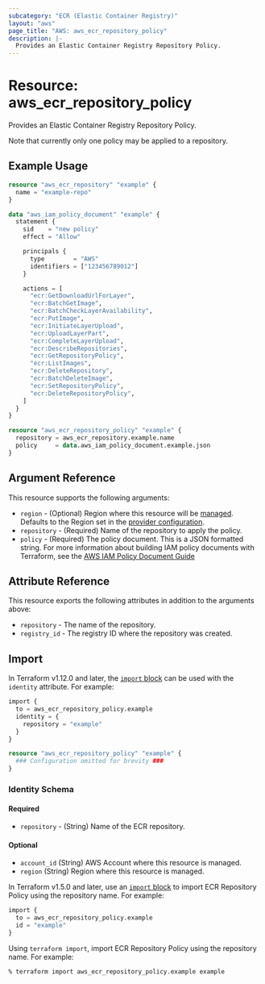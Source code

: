 ```yaml
---
subcategory: "ECR (Elastic Container Registry)"
layout: "aws"
page_title: "AWS: aws_ecr_repository_policy"
description: |-
  Provides an Elastic Container Registry Repository Policy.
---
```


# Resource: aws_ecr_repository_policy

Provides an Elastic Container Registry Repository Policy.

Note that currently only one policy may be applied to a repository.

## Example Usage

```terraform
resource "aws_ecr_repository" "example" {
  name = "example-repo"
}

data "aws_iam_policy_document" "example" {
  statement {
    sid    = "new policy"
    effect = "Allow"

    principals {
      type        = "AWS"
      identifiers = ["123456789012"]
    }

    actions = [
      "ecr:GetDownloadUrlForLayer",
      "ecr:BatchGetImage",
      "ecr:BatchCheckLayerAvailability",
      "ecr:PutImage",
      "ecr:InitiateLayerUpload",
      "ecr:UploadLayerPart",
      "ecr:CompleteLayerUpload",
      "ecr:DescribeRepositories",
      "ecr:GetRepositoryPolicy",
      "ecr:ListImages",
      "ecr:DeleteRepository",
      "ecr:BatchDeleteImage",
      "ecr:SetRepositoryPolicy",
      "ecr:DeleteRepositoryPolicy",
    ]
  }
}

resource "aws_ecr_repository_policy" "example" {
  repository = aws_ecr_repository.example.name
  policy     = data.aws_iam_policy_document.example.json
}
```

## Argument Reference

This resource supports the following arguments:

* `region` - (Optional) Region where this resource will be [managed](https://docs.aws.amazon.com/general/latest/gr/rande.html#regional-endpoints). Defaults to the Region set in the [provider configuration](https://registry.terraform.io/providers/hashicorp/aws/latest/docs#aws-configuration-reference).
* `repository` - (Required) Name of the repository to apply the policy.
* `policy` - (Required) The policy document. This is a JSON formatted string. For more information about building IAM policy documents with Terraform, see the [AWS IAM Policy Document Guide](https://learn.hashicorp.com/terraform/aws/iam-policy)

## Attribute Reference

This resource exports the following attributes in addition to the arguments above:

* `repository` - The name of the repository.
* `registry_id` - The registry ID where the repository was created.

## Import

In Terraform v1.12.0 and later, the [`import` block](https://developer.hashicorp.com/terraform/language/import) can be used with the `identity` attribute. For example:

```terraform
import {
  to = aws_ecr_repository_policy.example
  identity = {
    repository = "example"
  }
}

resource "aws_ecr_repository_policy" "example" {
  ### Configuration omitted for brevity ###
}
```

### Identity Schema

#### Required

* `repository` - (String) Name of the ECR repository.

#### Optional

* `account_id` (String) AWS Account where this resource is managed.
* `region` (String) Region where this resource is managed.

In Terraform v1.5.0 and later, use an [`import` block](https://developer.hashicorp.com/terraform/language/import) to import ECR Repository Policy using the repository name. For example:

```terraform
import {
  to = aws_ecr_repository_policy.example
  id = "example"
}
```

Using `terraform import`, import ECR Repository Policy using the repository name. For example:

```console
% terraform import aws_ecr_repository_policy.example example
```
